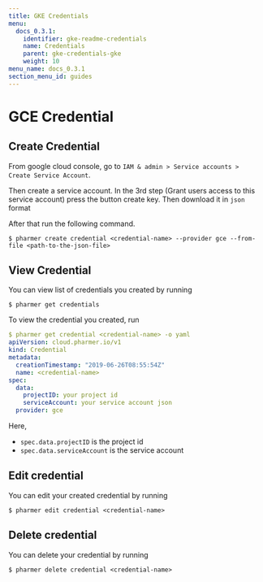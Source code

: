 ```yaml
---
title: GKE Credentials
menu:
  docs_0.3.1:
    identifier: gke-readme-credentials
    name: Credentials
    parent: gke-credentials-gke
    weight: 10
menu_name: docs_0.3.1
section_menu_id: guides
---
```


# GCE Credential

## Create Credential

From google cloud console, go to `IAM & admin > Service accounts > Create Service Account`.

Then create a service account. In the 3rd step (Grant users access to this service account) press the button create key. Then download it in `json` format

After that run the following command.

```console
$ pharmer create credential <credential-name> --provider gce --from-file <path-to-the-json-file>
```

## View Credential

You can view list of credentials you created by running

```console
$ pharmer get credentials
```

To view the credential you created, run

```yaml
$ pharmer get credential <credential-name> -o yaml
apiVersion: cloud.pharmer.io/v1
kind: Credential
metadata:
  creationTimestamp: "2019-06-26T08:55:54Z"
  name: <credential-name>
spec:
  data:
    projectID: your project id
    serviceAccount: your service account json
  provider: gce
```

Here,
 - `spec.data.projectID` is the project id
 - `spec.data.serviceAccount` is the service account


## Edit credential

You can edit your created credential by running

```console
$ pharmer edit credential <credential-name>
```

## Delete credential

You can delete your credential by running

```console
$ pharmer delete credential <credential-name>
